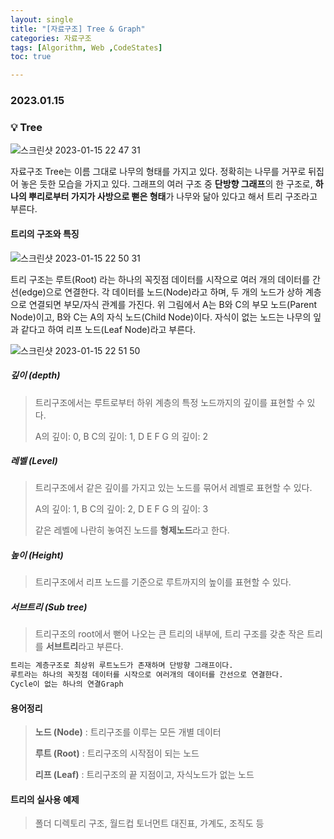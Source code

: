 ```yaml
---
layout: single
title: "[자료구조] Tree & Graph"
categories: 자료구조
tags: [Algorithm, Web ,CodeStates]
toc: true

---
```


### 2023.01.15

### 💡 Tree 

![스크린샷 2023-01-15 22 47 31](https://user-images.githubusercontent.com/104547038/212544568-53536681-f89b-4c08-a1bc-2312f31b9800.png)

자료구조 Tree는 이름 그대로 나무의 형태를 가지고 있다. 정확히는 나무를 거꾸로 뒤집어 놓은 듯한 모습을 가지고 있다. 그래프의 여러 구조 중 **단방향 그래프**의 한 구조로, **하나의 뿌리로부터 가지가 사방으로 뻗은 형태**가 나무와 닮아 있다고 해서 트리 구조라고 부른다.

#### 트리의 구조와 특징

![스크린샷 2023-01-15 22 50 31](https://user-images.githubusercontent.com/104547038/212544693-5fff0b8a-1ce1-49d4-a078-2ac8fda8f1bd.png)

트리 구조는 루트(Root) 라는 하나의 꼭짓점 데이터를 시작으로 여러 개의 데이터를 간선(edge)으로 연결한다. 각 데이터를 노드(Node)라고 하며, 두 개의 노드가 상하 계층으로 연결되면 부모/자식 관계를 가진다. 위 그림에서 A는 B와 C의 부모 노드(Parent Node)이고, B와 C는 A의 자식 노드(Child Node)이다. 자식이 없는 노드는 나무의 잎과 같다고 하여 리프 노드(Leaf Node)라고 부른다.

![스크린샷 2023-01-15 22 51 50](https://user-images.githubusercontent.com/104547038/212544765-9d988a8f-5718-4901-bf6a-3d3b5502298f.png)

##### 깊이 (depth)

> 트리구조에서는 루트로부터 하위 계층의 특정 노드까지의 깊이를 표현할 수 있다. 
>
> A의 깊이: 0,  B C의 깊이: 1, D E F G 의 깊이: 2

##### 레벨 (Level)

> 트리구조에서 같은 깊이를 가지고 있는 노드를 묶어서 레벨로 표현할 수 있다. 
>
> A의 깊이: 1,  B C의 깊이: 2, D E F G 의 깊이: 3
>
> 같은 레벨에 나란히 놓여진 노드를 **형제노드**라고 한다. 

##### 높이 (Height)

> 트리구조에서 리프 노드를 기준으로 루트까지의 높이를 표현할 수 있다. 

##### 서브트리 (Sub tree)

> 트리구조의 root에서 뻗어 나오는 큰 트리의 내부에, 트리 구조를 갖춘 작은 트리를 **서브트리**라고 부른다. 

```md
트리는 계층구조로 최상위 루트노드가 존재하며 단방향 그래프이다. 
루트라는 하나의 꼭짓점 데이터를 시작으로 여러개의 데이터를 간선으로 연결한다. 
Cycle이 없는 하나의 연결Graph
```



#### 용어정리

> **노드 (Node)** : 트리구조를 이루는 모든 개별 데이터 
>
> **루트 (Root)** : 트리구조의 시작점이 되는 노드
>
> **리프 (Leaf)** : 트리구조의 끝 지점이고, 자식노드가 없는 노드  

#### 트리의 실사용 예제 

> 폴더 디렉토리 구조, 월드컵 토너먼트 대진표, 가계도, 조직도 등